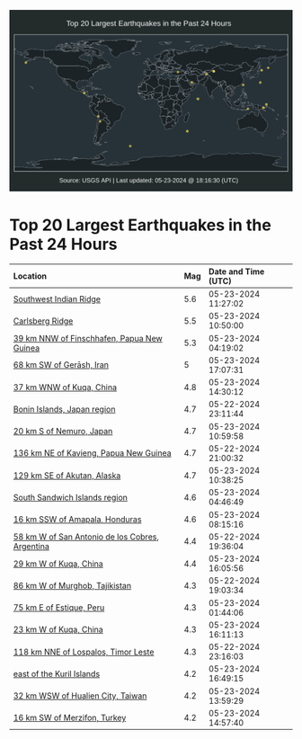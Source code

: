 ![Map](./map.png)

# Top 20 Largest Earthquakes in the Past 24 Hours

| Location | Mag | Date and Time (UTC) |
|:---|:---|:---|
| [Southwest Indian Ridge](https://earthquake.usgs.gov/earthquakes/eventpage/us6000n0ee) | 5.6 | 05-23-2024 11:27:02 |
| [Carlsberg Ridge](https://earthquake.usgs.gov/earthquakes/eventpage/us6000n0e7) | 5.5 | 05-23-2024 10:50:00 |
| [39 km NNW of Finschhafen, Papua New Guinea](https://earthquake.usgs.gov/earthquakes/eventpage/us6000n0da) | 5.3 | 05-23-2024 04:19:02 |
| [68 km SW of Gerāsh, Iran](https://earthquake.usgs.gov/earthquakes/eventpage/us6000n0iw) | 5 | 05-23-2024 17:07:31 |
| [37 km WNW of Kuqa, China](https://earthquake.usgs.gov/earthquakes/eventpage/us6000n0g7) | 4.8 | 05-23-2024 14:30:12 |
| [Bonin Islands, Japan region](https://earthquake.usgs.gov/earthquakes/eventpage/us6000n0cl) | 4.7 | 05-22-2024 23:11:44 |
| [20 km S of Nemuro, Japan](https://earthquake.usgs.gov/earthquakes/eventpage/us6000n0e9) | 4.7 | 05-23-2024 10:59:58 |
| [136 km NE of Kavieng, Papua New Guinea](https://earthquake.usgs.gov/earthquakes/eventpage/us6000n0c5) | 4.7 | 05-22-2024 21:00:32 |
| [129 km SE of Akutan, Alaska](https://earthquake.usgs.gov/earthquakes/eventpage/us6000n0e5) | 4.7 | 05-23-2024 10:38:25 |
| [South Sandwich Islands region](https://earthquake.usgs.gov/earthquakes/eventpage/us6000n0dd) | 4.6 | 05-23-2024 04:46:49 |
| [16 km SSW of Amapala, Honduras](https://earthquake.usgs.gov/earthquakes/eventpage/us6000n0e0) | 4.6 | 05-23-2024 08:15:16 |
| [58 km W of San Antonio de los Cobres, Argentina](https://earthquake.usgs.gov/earthquakes/eventpage/us6000n0bm) | 4.4 | 05-22-2024 19:36:04 |
| [29 km W of Kuqa, China](https://earthquake.usgs.gov/earthquakes/eventpage/us6000n0gn) | 4.4 | 05-23-2024 16:05:56 |
| [86 km W of Murghob, Tajikistan](https://earthquake.usgs.gov/earthquakes/eventpage/us6000n0bi) | 4.3 | 05-22-2024 19:03:34 |
| [75 km E of Estique, Peru](https://earthquake.usgs.gov/earthquakes/eventpage/us6000n0d1) | 4.3 | 05-23-2024 01:44:06 |
| [23 km W of Kuqa, China](https://earthquake.usgs.gov/earthquakes/eventpage/us6000n0hi) | 4.3 | 05-23-2024 16:11:13 |
| [118 km NNE of Lospalos, Timor Leste](https://earthquake.usgs.gov/earthquakes/eventpage/us6000n0cm) | 4.3 | 05-22-2024 23:16:03 |
| [east of the Kuril Islands](https://earthquake.usgs.gov/earthquakes/eventpage/us6000n0ik) | 4.2 | 05-23-2024 16:49:15 |
| [32 km WSW of Hualien City, Taiwan](https://earthquake.usgs.gov/earthquakes/eventpage/us6000n0g3) | 4.2 | 05-23-2024 13:59:29 |
| [16 km SW of Merzifon, Turkey](https://earthquake.usgs.gov/earthquakes/eventpage/us6000n0gc) | 4.2 | 05-23-2024 14:57:40 |
